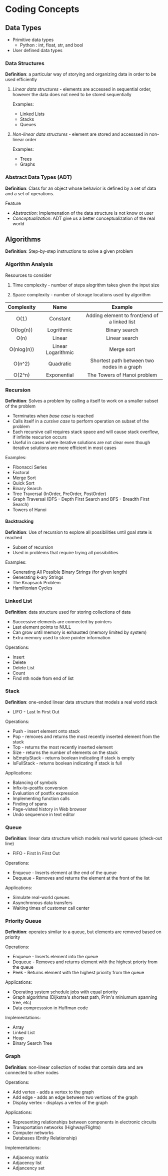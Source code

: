 # Coding Concepts 

## Data Types

- Primitive data types 
    - Python : int, float, str, and bool
- User defined data types

### Data Structures

**Definition**: a particular way of storying and organizing data in order to be used efficiently

1) *Linear data structures* - elements are accessed in sequential order, however the data does not need to be stored sequentially

    Examples:

    - Linked Lists
    - Stacks
    - Queues

2) *Non-linear data structures* - element are stored and accesssed in non-linear order

    Examples:

    - Trees
    - Graphs

### Abstract Data Types (ADT)
**Definition**: Class for an object whose behavior is defined by a set of data and a set of operations.

Feature
- *Abstraction*: Implemenation of the data structure is not know ot user
- *Conceptualization*: ADT give us a better conceptualization of the real world 


## Algorithms
**Definition**: Step-by-step instructions to solve a given problem

### Algorithm Analysis

Resources to consider

1) Time complexity - number of steps alogrithm takes given the input size

2) Space complexity - number of storage locations used by algorithm

| Complexity | Name | Example |
| :--------: | :--: | :-----: |
| O(1) | Constant | Adding element to front/end of a linked list |
| O(log(n)) | Logrithmic | Binary search | 
| O(n) | Linear | Linear search |
| O(nlog(n)) | Linear Logarithmic | Merge sort |
| O(n^2) | Quadratic | Shortest path between two nodes in a graph | 
| O(2^n) | Exponential | The Towers of Hanoi problem |


### Recursion

**Definition**: Solves a problem by calling a itself to work on a smaller subset of the problem 

- Terminates when *base case* is reached
- Calls itself in a *cursive case* to perform operation on subset of the problem
- Each recursive call requires stack space and will cause stack overflow, if infinite rescurion occurs
- Useful in cases where iterative solutions are not clear even though iterative solutions are more efficient in most cases

Examples:

- Fibonacci Series
- Factoral
- Merge Sort
- Quick Sort
- Binary Search
- Tree Traversal (InOrder, PreOrder, PostOrder)
- Graph Traversal (DFS - Depth First Search and BFS - Breadth First Search)
- Towers of Hanoi

#### Backtracking

**Definition**: Use of recursion to explore all possibilities until goal state is reached

- Subset of recursion 
- Used in problems that require trying all possibilities 

Examples:

- Generating All Possible Binary Strings (for given length)
- Generating k-ary Strings
- The Knapsack Problem
- Hamiltonian Cycles

### Linked List

**Definition**: data structure used for storing collections of data 

- Successive elements are connected by pointers
- Last element points to NULL
- Can grow until memory is exhausted (memory limited by system)
- Extra memory used to store pointer information

Operations:

- Insert
- Delete
- Delete List
- Count
- Find nth node from end of list


### Stack

**Definition**: one-ended linear data structure that models a real world stack
- LIFO - Last In First Out

Operations:

- Push - insert element onto stack
- Pop - removes and returns the most recently inserted element from the stack
- Top - returns the most recently inserted element
- Size - returns the number of elements on the stack
- IsEmptyStack - returns boolean indicating if stack is empty
- IsFullStack - returns boolean indicating if stack is full

Applications:

- Balancing of symbols
- Infix-to-postfix conversion
- Evaluation of postfix expression
- Implementing function calls 
- Finding of spans
- Page-visted history in Web browser
- Undo sequeence in text editor

### Queue

**Definition**: linear data structure which models real world queues (check-out line)
- FIFO - First In First Out

Operations:

- Enqueue - Inserts element at the end of the queue
- Dequeue - Removes and returns the element at the front of the list

Applications:

- Simulate real-world queues
- Asynchronous data transfers
- Waiting times of customer call center

### Priority Queue

**Definition**: operates similar to a queue, but elements are removed based on priority

Operations:

- Enqueue - Inserts element into the queue
- Dequeue - Removes and returns element with the highest priorty from the queue
- Peek - Returns element with the highest priority from the queue

Applications:

- Operating system schedule jobs with equal priority
- Graph algorithms (Dijkstra's shortest path, Prim's miniumum spanning tree, etc)
- Data compresssion in Huffman code

Implementations:

- Array
- Linked List
- Heap 
- Binary Search Tree


### Graph

**Definition**: non-linear collection of nodes that contain data and are connected to other nodes

Operations:
- Add vertex - adds a vertex to the graph
- Add edge - adds an edge between two vertices of the graph
- Display vertex - displays a vertex of the graph

Applications:
- Representing relationships between components in electronic circuits
- Transportation networks (Highway/Flights)
- Computer networks
- Databases (Entity Relationship)

Implementations:
- Adjacency matrix
- Adjacency list
- Adjancency set